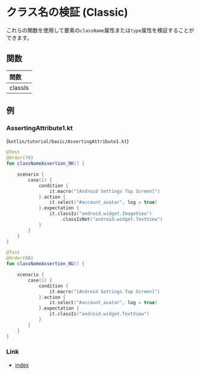 # クラス名の検証 (Classic)

これらの関数を使用して要素の`className`属性または`type`属性を検証することができます。

## 関数

| 関数      |
|:--------|
| classIs |

## 例

### AssertingAttribute1.kt

(`kotlin/tutorial/basic/AssertingAttribute1.kt`)

```kotlin
@Test
@Order(70)
fun classNameAssertion_OK() {

    scenario {
        case(1) {
            condition {
                it.macro("[Android Settings Top Screen]")
            }.action {
                it.select("#account_avatar", log = true)
            }.expectation {
                it.classIs("android.widget.ImageView")
                    .classIsNot("android.widget.TextView")
            }
        }
    }
}

@Test
@Order(80)
fun classNameAssertion_NG() {

    scenario {
        case(1) {
            condition {
                it.macro("[Android Settings Top Screen]")
            }.action {
                it.select("#account_avatar", log = true)
            }.expectation {
                it.classIs("android.widget.TextView")
            }
        }
    }
}
```

### Link

- [index](../../../index_ja.md)

